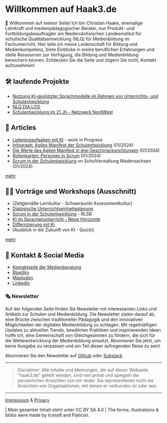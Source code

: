 # Willkommen auf Haak3.de

🖖 Willkommen auf meiner Seite! Ich bin Christian Haake, ehemalige Lehrkraft und medienpädagogischer Berater, nun Produkt- und Fortbildungsbeauftragter am Niedersächsischen Landesinstitut für schulische Qualitätsentwicklung (NLQ) für Medienbildung im Fachunterricht. Hier teile ich meine Leidenschaft für Bildung und Medienkompetenz, biete Einblicke in meine beruflichen Erfahrungen und stelle Ressourcen zur Verfügung, die Bildung und Medienbildung bereichern können. Entdecken Sie die Seite und zögern Sie nicht, Kontakt aufzunehmen!

## 🛠️ laufende Projekte
- [Nutzung Kl-gestützter Sprachmodelle im Rahmen von Unterrichts- und Schulentwicklung](projects/Ki-und-Schule/ki-und-Schule.md)
- [NLQ DIA:LOG](projects/mpLD/mpLD.md)
- [Schulentwicklung im 21.Jh - Netzwerk NordWest](projects/Netzwerk-NordWest/NetzwerNW.md)

## 📄 Articles 

- [Listeningaufgaben mit KI](/articles/2024-01_Listeningaufgaben-mi-Ki/2024-01_Listeningaufgaben-mi-Ki.md) - work in Progress
- [Infograph: Agiles Manifest der Schulentwicklung](/articles/2024-01-04_Scrum-in-der-Schulentwicklung/2024-01-14_Scrum-Manifest-Inforgraph.md) (01/2024)
- [Die Werte des Agilen Manifest in drei Geschmacksrichtungen](/articles/2024-01-04_Scrum-in-der-Schulentwicklung/2024-01-14_Scrum-Agilesmanifest.md) (01/2024)
- [Rollenkarten: Personen in Scrum](/articles/2024-01-04_Scrum-in-der-Schulentwicklung/2024-01-14_Scrum-Material-Personakarten.md) (01/2024)
- [Scrum in der Schulentwicklung](articles/Scrum-in-der-Schulentwicklung.md) on SchulVerwaltung Niedersachsen (01/2024)

[mehr](/articles.md)

## 👨‍🏫 Vorträge und Workshops (Ausschnitt)

- [Zeitgemäße Lernkultur - Schwerpunkt Assessmentkultur]
- [Dialogische Unterrichtseinheitsplanung](https://medienberatung.online/dialog/veranstaltungen/) 
- [Scrum in der Schulentwicklung](/workshop/2024_Scrum-in-der-Schulentwicklung.md) - RLSB
- [KI im Sprachenunterricht - Neue Horizonte](/workshop/2024-01_KI-im-Sprachenunterricht/2024-01_KI-im-Sprachenunterricht-Neue-Horizonte.md)
- [Differnzierung mit Ki](/workshop/2024-01_Differnzierung-mit-KI/2024-01_Differnzierung-mit-KI.md)
- [Ausblick in die Zukunft von KI - Quicki]

[mehr](workshops.md)

## 📇 Kontakt & Social Media
- [Kontaktseite der Medienberatung](https://medienberatung.online/berater/haake-christian/)
- [BlueSky](https://bsky.app/profile/haak3.de)
- [Mastodon](https://bildung.social/@thepauker)
- [Linkedin](https://www.linkedin.com/in/christianhaake/)

### 🗞️ Newsletter 

Auf der folgenden Seite finden Sie Newsletter mit interessanten Links und Artikeln zur Schulen und Medienbildung. Die Newsletter zielen darauf ab, eine Brücke zwischen traditioneller Pädagogik und den innovativen Möglichkeiten der digitalen Medienbildung zu schlagen. Mit regelmäßigen Updates zu aktuellen Trends, bewährten Praktiken und inspirierenden Ideen hoffe ich, eine Gemeinschaft von Gleichgesinnten zu fördern, die sich für die Weiterentwicklung der Medienbildung einsetzt. Abonnieren Sie jetzt, um keine Ausgabe zu verpassen und ein Teil dieser aufregenden Reise zu sein!

Abonnieren Sie den Newsletter auf [Github](https://github.com/ChristianHaake/NewsletterMB-NW) oder [Substack](https://medienberatungnordwest.substack.com/publish/posts)

------------------------------------------

> Disclaimer: 
> Alle Inhalte und Meinungen, die auf dieser Webseite "haak3.de" geteilt werden, sind rein privat und spiegeln die persönlichen Ansichten von mir wider. Sie repräsentieren nicht die Ansichten von Organisationen, mit denen er verbunden ist oder war.

------------------------------------------

[Impressium](impressum.md) & [Privacy](privacy.md)

| Mein gesamter Inhalt steht unter CC BY SA 4.0
| The forms, illustrations & blobs were made by Icons8 and Flaticon.

